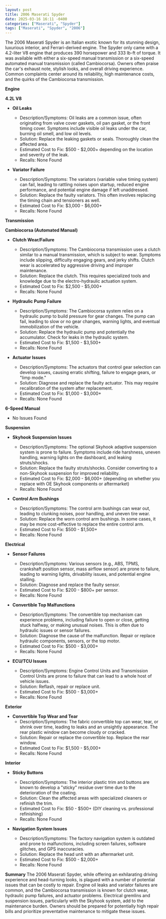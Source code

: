 ```yaml
---
layout: post
title: 2006 Maserati Spyder
date: 2025-03-16 16:11 -0400
categories: ["Maserati", "Spyder"]
tags: ["Maserati", "Spyder", "2006"]
---
```

The 2006 Maserati Spyder is an Italian exotic known for its stunning design, luxurious interior, and Ferrari-derived engine. The Spyder only came with a 4.2-liter V8 engine that produces 390 horsepower and 333 lb-ft of torque. It was available with either a six-speed manual transmission or a six-speed automated manual transmission (called Cambiocorsa). Owners often praise the car's exhaust note, stylish looks, and overall driving experience. Common complaints center around its reliability, high maintenance costs, and the quirks of the Cambiocorsa transmission.

**Engine**

**4.2L V8**

*   **Oil Leaks**
    *   Description/Symptoms: Oil leaks are a common issue, often originating from valve cover gaskets, oil pan gasket, or the front timing cover. Symptoms include visible oil leaks under the car, burning oil smell, and low oil levels.
    *   Solution: Replace the leaking gaskets or seals. Thoroughly clean the affected area.
    *   Estimated Cost to Fix: $500 - $2,000+ depending on the location and severity of the leak.
    *   Recalls: None Found

*   **Variator Failure**
    *   Description/Symptoms: The variators (variable valve timing system) can fail, leading to rattling noises upon startup, reduced engine performance, and potential engine damage if left unaddressed.
    *   Solution: Replace the faulty variators. This often involves replacing the timing chain and tensioners as well.
    *   Estimated Cost to Fix: $3,000 - $6,000+
    *   Recalls: None Found

**Transmission**

**Cambiocorsa (Automated Manual)**

*   **Clutch Wear/Failure**
    *   Description/Symptoms: The Cambiocorsa transmission uses a clutch similar to a manual transmission, which is subject to wear. Symptoms include slipping, difficulty engaging gears, and jerky shifts. Clutch wear is accelerated by aggressive driving and improper maintenance.
    *   Solution: Replace the clutch. This requires specialized tools and knowledge due to the electro-hydraulic actuation system.
    *   Estimated Cost to Fix: $2,500 - $5,000+
    *   Recalls: None Found

*   **Hydraulic Pump Failure**
    *   Description/Symptoms: The Cambiocorsa system relies on a hydraulic pump to build pressure for gear changes. The pump can fail, leading to slow or no gear changes, warning lights, and eventual immobilization of the vehicle.
    *   Solution: Replace the hydraulic pump and potentially the accumulator. Check for leaks in the hydraulic system.
    *   Estimated Cost to Fix: $1,500 - $3,500+
    *   Recalls: None Found

*   **Actuator Issues**
    *   Description/Symptoms: The actuators that control gear selection can develop issues, causing erratic shifting, failure to engage gears, or "limp mode."
    *   Solution: Diagnose and replace the faulty actuator. This may require recalibration of the system after replacement.
    *   Estimated Cost to Fix: $1,000 - $3,000+
    *   Recalls: None Found

**6-Speed Manual**
* No Issues Found

**Suspension**

*   **Skyhook Suspension Issues**
    *   Description/Symptoms: The optional Skyhook adaptive suspension system is prone to failure. Symptoms include ride harshness, uneven handling, warning lights on the dashboard, and leaking struts/shocks.
    *   Solution: Replace the faulty struts/shocks. Consider converting to a non-Skyhook suspension for improved reliability.
    *   Estimated Cost to Fix: $2,000 - $6,000+ (depending on whether you replace with OE Skyhook components or aftermarket)
    *   Recalls: None Found

*   **Control Arm Bushings**
    *   Description/Symptoms: The control arm bushings can wear out, leading to clunking noises, poor handling, and uneven tire wear.
    *   Solution: Replace the worn control arm bushings. In some cases, it may be more cost-effective to replace the entire control arm.
    *   Estimated Cost to Fix: $500 - $1,500+
    *   Recalls: None Found

**Electrical**

*   **Sensor Failures**
    *   Description/Symptoms: Various sensors (e.g., ABS, TPMS, crankshaft position sensor, mass airflow sensor) are prone to failure, leading to warning lights, drivability issues, and potential engine stalling.
    *   Solution: Diagnose and replace the faulty sensor.
    *   Estimated Cost to Fix: $200 - $800+ per sensor.
    *   Recalls: None Found

*   **Convertible Top Malfunctions**
    *   Description/Symptoms: The convertible top mechanism can experience problems, including failure to open or close, getting stuck halfway, or making unusual noises. This is often due to hydraulic issues or sensor failures.
    *   Solution: Diagnose the cause of the malfunction. Repair or replace hydraulic components, sensors, or the top motor.
    *   Estimated Cost to Fix: $500 - $3,000+
    *   Recalls: None Found

*   **ECU/TCU Issues**
    *   Description/Symptoms: Engine Control Units and Transmission Control Units are prone to failure that can lead to a whole host of vehicle issues.
    *   Solution: Reflash, repair or replace unit.
    *   Estimated Cost to Fix: $500 - $3,000+
    *   Recalls: None Found

**Exterior**

*   **Convertible Top Wear and Tear**
    *   Description/Symptoms: The fabric convertible top can wear, tear, or shrink over time, leading to leaks and an unsightly appearance. The rear plastic window can become cloudy or cracked.
    *   Solution: Repair or replace the convertible top. Replace the rear window.
    *   Estimated Cost to Fix: $1,500 - $5,000+
    *   Recalls: None Found

**Interior**

*   **Sticky Buttons**
    *   Description/Symptoms: The interior plastic trim and buttons are known to develop a "sticky" residue over time due to the deterioration of the coating.
    *   Solution: Clean the affected areas with specialized cleaners or refinish the trim.
    *   Estimated Cost to Fix: $50 - $500+ (DIY cleaning vs. professional refinishing)
    *   Recalls: None Found

*   **Navigation System Issues**
    *   Description/Symptoms: The factory navigation system is outdated and prone to malfunctions, including screen failures, software glitches, and GPS inaccuracies.
    *   Solution: Replace the head unit with an aftermarket unit.
    *   Estimated Cost to Fix: $500 - $2,000+
    *   Recalls: None Found

**Summary**
The 2006 Maserati Spyder, while offering an exhilarating driving experience and head-turning looks, is plagued with a number of potential issues that can be costly to repair. Engine oil leaks and variator failures are common, and the Cambiocorsa transmission is known for clutch wear, hydraulic pump failures, and actuator problems. Electrical gremlins and suspension issues, particularly with the Skyhook system, add to the maintenance burden. Owners should be prepared for potentially high repair bills and prioritize preventative maintenance to mitigate these issues.


